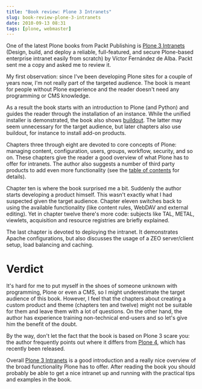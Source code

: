 ```yaml
---
title: "Book review: Plone 3 Intranets"
slug: book-review-plone-3-intranets
date: 2010-09-13 08:31
tags: [plone, webmaster]
---
```


One of the latest Plone books from Packt Publishing is
[Plone 3 Intranets](http://www.packtpub.com/plone-3-design-build-deploy-full-featured-secure-enterprise-intranet/book?utm_source=vlent.nl&utm_medium=bookrev&utm_content=blog&utm_campaign=mdb_004175)
(Design, build, and deploy a reliable, full-featured, and secure
Plone-based enterprise intranet easily from scratch) by Víctor
Fernández de Alba. Packt sent me a copy and asked me to review it.

My first observation: since I've been developing Plone sites for a
couple of years now, I'm not really part of the targeted audience. The
book is meant for people without Plone experience and the reader
doesn't need any programming or CMS knowledge.

As a result the book starts with an introduction to Plone (and Python)
and guides the reader through the installation of an instance. While
the unified installer is demonstrated, the book also shows
[buildout](http://pypi.python.org/pypi/zc.buildout). The latter may
seem unnecessary for the target audience, but later chapters also use
buildout, for instance to install add-on products.

Chapters three through eight are devoted to core concepts of Plone:
managing content, configuration, users, groups, workflow, security,
and so on. These chapters give the reader a good overview of what
Plone has to offer for intranets. The author also suggests a number of
third party products to add even more functionality (see the
[table of contents](https://www.packtpub.com/toc/plone-3-intranets-table-contents?utm_source=vlent.nl&utm_medium=bookrev&utm_content=blog&utm_campaign=mdb_004175)
for details).

Chapter ten is where the book surprised me a bit. Suddenly the author
starts developing a product himself. This wasn't exactly what I had
suspected given the target audience. Chapter eleven switches back to
using the available functionality (like content rules, WebDAV and
external editing). Yet in chapter twelve there's more code: subjects
like TAL, METAL, viewlets, acquisition and resource registries are
briefly explained.

The last chapter is devoted to deploying the intranet. It demonstrates
Apache configurations, but also discusses the usage of a ZEO
server/client setup, load balancing and caching.

# Verdict

It's hard for me to put myself in the shoes of someone unknown with
programming, Plone or even a CMS, so I might underestimate the target
audience of this book. However, I feel that the chapters about
creating a custom product and theme (chapters ten and twelve) might
not be suitable for them and leave them with a lot of questions. On
the other hand, the author has experience training non-technical
end-users and so let's give him the benefit of the doubt.

By the way, don't let the fact that the book is based on Plone 3 scare
you: the author frequently points out where it differs from
[Plone 4](http://plone.org/products/plone/releases/4.0), which has
recently been released.

Overall
[Plone 3 Intranets](http://www.packtpub.com/plone-3-design-build-deploy-full-featured-secure-enterprise-intranet/book?utm_source=vlent.nl&utm_medium=bookrev&utm_content=blog&utm_campaign=mdb_004175)
is a good introduction and a really nice overview of the broad
functionality Plone has to offer. After reading the book you should
probably be able to get a nice intranet up and running with the
practical tips and examples in the book.
